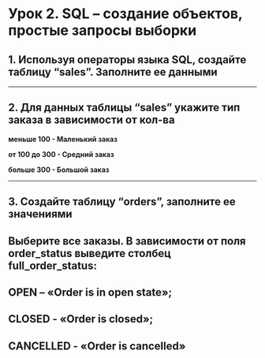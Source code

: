 # Урок 2. SQL – создание объектов, простые запросы выборки

## 1. Используя операторы языка SQL, создайте таблицу “sales”. Заполните ее данными

---

## 2.  Для данных таблицы “sales” укажите тип заказа в зависимости от кол-ва

**меньше 100  - Маленький заказ**

**от 100 до 300 - Средний заказ**

**больше 300  -  Большой заказ**

---

## 3. Создайте таблицу “orders”, заполните ее значениями


## Выберите все заказы. В зависимости от поля order_status выведите столбец full_order_status:
## OPEN – «Order is in open state»;
## CLOSED - «Order is closed»; 
## CANCELLED -  «Order is cancelled»

